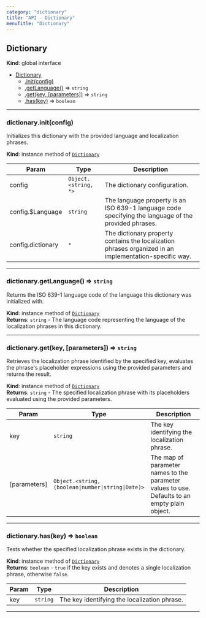 ```yaml
---
category: "dictionary"
title: "API - Dictionary"
menuTitle: "Dictionary"
---
```


## Dictionary&nbsp;<a name="Dictionary" href="https://github.com/seznam/ima/tree/17.5.1/dictionary/Dictionary.js#L8" target="_blank"><span class="icon"><i class="fas fa-external-link-alt fa-xs"></i></span></a>
**Kind**: global interface  

* [Dictionary](#Dictionary)
    * [.init(config)](#Dictionary+init)
    * [.getLanguage()](#Dictionary+getLanguage) ⇒ <code>string</code>
    * [.get(key, [parameters])](#Dictionary+get) ⇒ <code>string</code>
    * [.has(key)](#Dictionary+has) ⇒ <code>boolean</code>


* * *

### dictionary.init(config)&nbsp;<a name="Dictionary+init" href="https://github.com/seznam/ima/tree/17.5.1/dictionary/Dictionary.js#L19" target="_blank"><span class="icon"><i class="fas fa-external-link-alt fa-xs"></i></span></a>
Initializes this dictionary with the provided language and localization
phrases.

**Kind**: instance method of [<code>Dictionary</code>](#Dictionary)  

| Param | Type | Description |
| --- | --- | --- |
| config | <code>Object.&lt;string, \*&gt;</code> | The dictionary configuration. |
| config.$Language | <code>string</code> | The language property is an ISO 639-1        language code specifying the language of the provided phrases. |
| config.dictionary | <code>\*</code> | The dictionary property contains the        localization phrases organized in an implementation-specific way. |


* * *

### dictionary.getLanguage() ⇒ <code>string</code>&nbsp;<a name="Dictionary+getLanguage" href="https://github.com/seznam/ima/tree/17.5.1/dictionary/Dictionary.js#L28" target="_blank"><span class="icon"><i class="fas fa-external-link-alt fa-xs"></i></span></a>
Returns the ISO 639-1 language code of the language this dictionary was
initialized with.

**Kind**: instance method of [<code>Dictionary</code>](#Dictionary)  
**Returns**: <code>string</code> - The language code representing the language of the
        localization phrases in this dictionary.  

* * *

### dictionary.get(key, [parameters]) ⇒ <code>string</code>&nbsp;<a name="Dictionary+get" href="https://github.com/seznam/ima/tree/17.5.1/dictionary/Dictionary.js#L42" target="_blank"><span class="icon"><i class="fas fa-external-link-alt fa-xs"></i></span></a>
Retrieves the localization phrase identified by the specified key,
evaluates the phrase's placeholder expressions using the provided
parameters and returns the result.

**Kind**: instance method of [<code>Dictionary</code>](#Dictionary)  
**Returns**: <code>string</code> - The specified localization phrase with its placeholders
        evaluated using the provided parameters.  

| Param | Type | Description |
| --- | --- | --- |
| key | <code>string</code> | The key identifying the localization phrase. |
| [parameters] | <code>Object.&lt;string, (boolean\|number\|string\|Date)&gt;</code> | The        map of parameter names to the parameter values to use.        Defaults to an empty plain object. |


* * *

### dictionary.has(key) ⇒ <code>boolean</code>&nbsp;<a name="Dictionary+has" href="https://github.com/seznam/ima/tree/17.5.1/dictionary/Dictionary.js#L52" target="_blank"><span class="icon"><i class="fas fa-external-link-alt fa-xs"></i></span></a>
Tests whether the specified localization phrase exists in the
dictionary.

**Kind**: instance method of [<code>Dictionary</code>](#Dictionary)  
**Returns**: <code>boolean</code> - `true` if the key exists and denotes a single
                  localization phrase, otherwise `false`.  

| Param | Type | Description |
| --- | --- | --- |
| key | <code>string</code> | The key identifying the localization phrase. |


* * *

